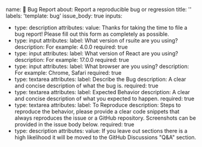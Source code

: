 name: 🐛 Bug Report
about: Report a reproducible bug or regression
title: ''
labels: 'template: bug'
issue_body: true
inputs:
  - type: description
    attributes:
      value: Thanks for taking the time to file a bug report! Please fill out this form as completely as possible.
  - type: input
    attributes:
      label: What version of rsuite are you using?
      description: For example: 4.0.0
      required: true
  - type: input
    attributes:
      label: What version of React are you using?
      description: For example: 17.0.0
      required: true
  - type: input
    attributes:
      label: What browser are you using?
      description: For example: Chrome, Safari
      required: true
  - type: textarea
    attributes:
      label: Describe the Bug
      description: A clear and concise description of what the bug is.
      required: true
  - type: textarea
    attributes:
      label: Expected Behavior
      description: A clear and concise description of what you expected to happen.
      required: true
  - type: textarea
    attributes:
      label: To Reproduce
      description: Steps to reproduce the behavior, please provide a clear code snippets that always reproduces the issue or a GitHub repository. Screenshots can be provided in the issue body below.
      required: true
  - type: description
    attributes:
      value: If you leave out sections there is a high likelihood it will be moved to the GitHub Discussions "Q&A" section.